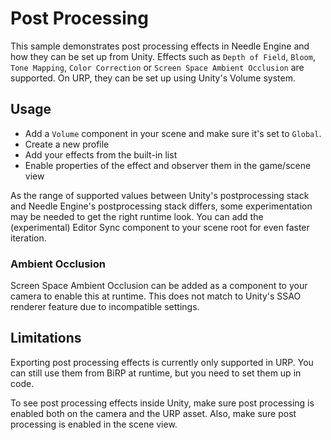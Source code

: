 # Post Processing

This sample demonstrates post processing effects in Needle Engine and how they can be set up from Unity. 
Effects such as `Depth of Field`, `Bloom`, `Tone Mapping`, `Color Correction` or `Screen Space Ambient Occlusion` are supported. On URP, they can be set up using Unity's Volume system.  

## Usage

- Add a `Volume` component in your scene and make sure it's set to `Global`.
- Create a new profile
- Add your effects from the built-in list
- Enable properties of the effect and observer them in the game/scene view

As the range of supported values between Unity's postprocessing stack and Needle Engine's postprocessing stack differs, some experimentation may be needed to get the right runtime look. You can add the (experimental) Editor Sync component to your scene root for even faster iteration.  

### Ambient Occlusion

Screen Space Ambient Occlusion can be added as a component to your camera to enable this at runtime. This does not match to Unity's SSAO renderer feature due to incompatible settings. 

## Limitations

Exporting post processing effects is currently only supported in URP. You can still use them from BiRP at runtime, but you need to set them up in code. 

To see post processing effects inside Unity, make sure post processing is enabled both on the camera and the URP asset. Also, make sure post processing is enabled in the scene view.